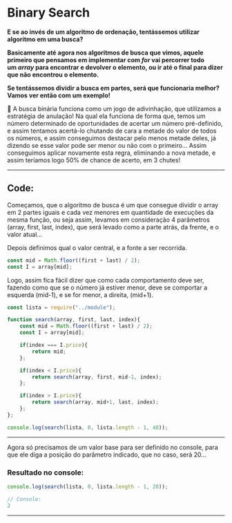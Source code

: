 # Binary Search 

**E se ao invés de um algoritmo de ordenação, tentássemos utilizar algoritmo em uma busca?**

**Basicamente até agora nos algoritmos de busca que vimos, aquele primeiro que pensamos em implementar com *for* vai percorrer todo um *array* para encontrar e devolver o elemento, ou ir até o final para dizer que não encontrou o elemento.** 

**Se tentássemos dividir a busca em partes, será que funcionaria melhor? Vamos ver então com um exemplo!**

<aside>
📜 A busca binária funciona como um jogo de adivinhação, que utilizamos a estratégia de anulação! Na qual ela funciona de forma que, temos um número determinado de oportunidades de acertar um número pré-definido, e assim tentamos acertá-lo chutando de cara a metade do valor de todos os números, e assim conseguimos destacar pelo menos metade deles, já dizendo se esse valor pode ser menor ou não com o primeiro… Assim conseguimos aplicar novamente esta regra, eliminando a nova metade, e assim teríamos logo 50% de chance de acerto, em 3 chutes!

---

## Code:

Começamos, que o algoritmo de busca é um que consegue dividir o array em 2 partes iguais e cada vez menores em quantidade de execuções da mesma função, ou seja assim, levamos em consideração 4 parâmetros (array, first, last, index), que será levado como a parte atrás, da frente, e o valor atual…

 Depois definimos qual o valor central, e a fonte a ser recorrida.

```jsx
const mid = Math.floor((first + last) / 2);
const I = array[mid];
```

Logo, assim fica fácil dizer que como cada comportamento deve ser, fazendo como que se o número já estiver menor, deve se comportar a esquerda (mid-1), e se for menor, a direita, (mid+1).

```jsx
const lista = require("../module");

function search(array, first, last, index){
    const mid = Math.floor((first + last) / 2);
    const I = array[mid];

    if(index === I.price){
        return mid;
    };

    if(index < I.price){
        return search(array, first, mid-1, index);
    };

    if(index > I.price){
        return search(array, mid+1, last, index);
    };
};

console.log(search(lista, 0, lista.length - 1, 40));
```

---

Agora só precisamos de um valor base para ser definido no console, para que ele diga a posição do parâmetro indicado, que no caso, será 20…

### Resultado no console:

```jsx
console.log(search(lista, 0, lista.length - 1, 20));
```

```jsx
// Console:
2
```
---